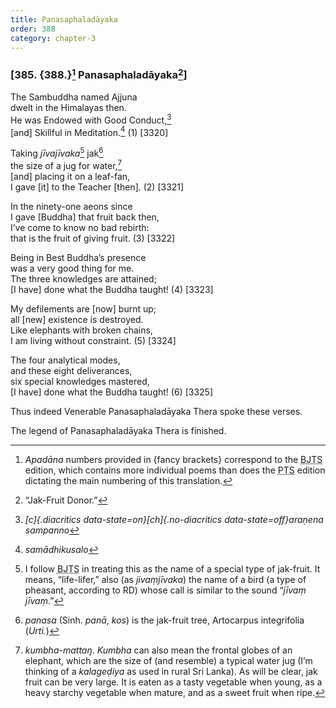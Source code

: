 ```yaml
---
title: Panasaphaladāyaka
order: 388
category: chapter-3
---
```


### \[385. {388.}[^1] Panasaphaladāyaka[^2]\]

The Sambuddha named Ajjuna  
dwelt in the Himalayas then.  
He was Endowed with Good Conduct,[^3]  
\[and\] Skillful in Meditation.[^4] (1) \[3320\]

Taking *jīvajīvaka*[^5] jak[^6]  
the size of a jug for water,[^7]  
\[and\] placing it on a leaf-fan,  
I gave \[it\] to the Teacher \[then\]. (2) \[3321\]

In the ninety-one aeons since  
I gave \[Buddha\] that fruit back then,  
I’ve come to know no bad rebirth:  
that is the fruit of giving fruit. (3) \[3322\]

Being in Best Buddha’s presence  
was a very good thing for me.  
The three knowledges are attained;  
\[I have\] done what the Buddha taught! (4) \[3323\]

My defilements are \[now\] burnt up;  
all \[new\] existence is destroyed.  
Like elephants with broken chains,  
I am living without constraint. (5) \[3324\]

The four analytical modes,  
and these eight deliverances,  
six special knowledges mastered,  
\[I have\] done what the Buddha taught! (6) \[3325\]

Thus indeed Venerable Panasaphaladāyaka Thera spoke these verses.

The legend of Panasaphaladāyaka Thera is finished.

[^1]: *Apadāna* numbers provided in {fancy brackets} correspond to the <abbr title="Buddha Jayanthi Tripitaka Series">BJTS</abbr> edition, which contains more individual poems than does the <abbr title="Pali Text Society">PTS</abbr> edition dictating the main numbering of this translation.

[^2]: “Jak-Fruit Donor.”

[^3]: *[c]{.diacritics data-state=on}[ch]{.no-diacritics data-state=off}araṇena sampanno*

[^4]: *samādhikusalo*

[^5]: I follow <abbr title="Buddha Jayanthi Tripitaka Series">BJTS</abbr> in treating this as the name of a special type of jak-fruit. It means, “life-lifer,” also (as *jivaṃjīvaka*) the name of a bird (a type of pheasant, according to RD) whose call is similar to the sound “*jīvaṃ jīvaṃ*.”

[^6]: *panasa* (Sinh. *panā*, *kos*) is the jak-fruit tree, Artocarpus integrifolia (*Urti.*)

[^7]: *kumbha-mattaŋ*. *Kumbha* can also mean the frontal globes of an elephant, which are the size of (and resemble) a typical water jug (I’m thinking of a *kalageḍiya* as used in rural Sri Lanka). As will be clear, jak fruit can be very large. It is eaten as a tasty vegetable when young, as a heavy starchy vegetable when mature, and as a sweet fruit when ripe.
